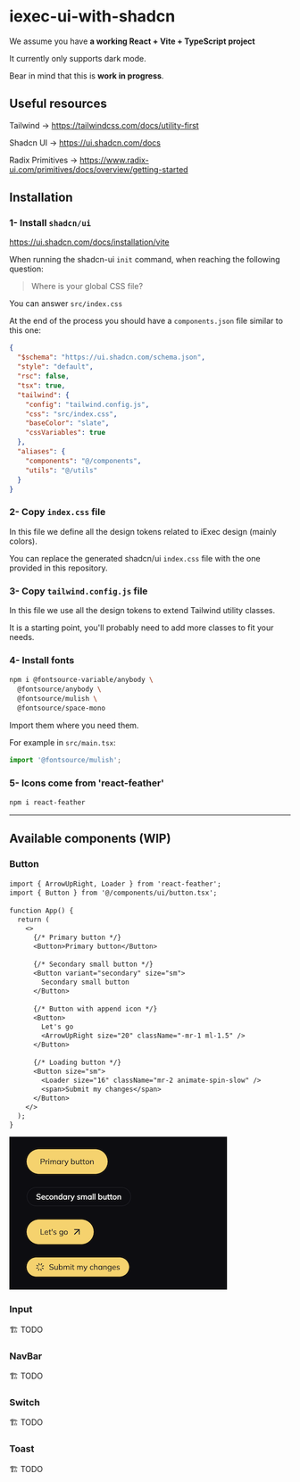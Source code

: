 # iexec-ui-with-shadcn

We assume you have **a working React + Vite + TypeScript project**

It currently only supports dark mode.

Bear in mind that this is **work in progress**.

## Useful resources

Tailwind -> https://tailwindcss.com/docs/utility-first

Shadcn UI -> https://ui.shadcn.com/docs

Radix Primitives -> https://www.radix-ui.com/primitives/docs/overview/getting-started

## Installation

### 1- Install `shadcn/ui`

https://ui.shadcn.com/docs/installation/vite

When running the shadcn-ui `init` command, when reaching the following question:

> Where is your global CSS file?

You can answer `src/index.css`

At the end of the process you should have a `components.json` file similar to this one:

```json
{
  "$schema": "https://ui.shadcn.com/schema.json",
  "style": "default",
  "rsc": false,
  "tsx": true,
  "tailwind": {
    "config": "tailwind.config.js",
    "css": "src/index.css",
    "baseColor": "slate",
    "cssVariables": true
  },
  "aliases": {
    "components": "@/components",
    "utils": "@/utils"
  }
}
```

### 2- Copy `index.css` file

In this file we define all the design tokens related to iExec design (mainly colors).

You can replace the generated shadcn/ui `index.css` file with the one provided in this repository.

### 3- Copy `tailwind.config.js` file

In this file we use all the design tokens to extend Tailwind utility classes.

It is a starting point, you'll probably need to add more classes to fit your needs.

### 4- Install fonts

```sh
npm i @fontsource-variable/anybody \
  @fontsource/anybody \
  @fontsource/mulish \
  @fontsource/space-mono
```

Import them where you need them.

For example in `src/main.tsx`:

```javascript
import '@fontsource/mulish';
```

### 5- Icons come from 'react-feather'

```sh
npm i react-feather
```

-----

## Available components (WIP)

### Button

```tsx
import { ArrowUpRight, Loader } from 'react-feather';
import { Button } from '@/components/ui/button.tsx';

function App() {
  return (
    <>
      {/* Primary button */}
      <Button>Primary button</Button>

      {/* Secondary small button */}
      <Button variant="secondary" size="sm">
        Secondary small button
      </Button>

      {/* Button with append icon */}
      <Button>
        Let's go
        <ArrowUpRight size="20" className="-mr-1 ml-1.5" />
      </Button>

      {/* Loading button */}
      <Button size="sm">
        <Loader size="16" className="mr-2 animate-spin-slow" />
        <span>Submit my changes</span>
      </Button>
    </>
  );
}
```

![Buttons screenshot](Buttons.png)

### Input

🏗️ TODO

### NavBar

🏗️ TODO

### Switch

🏗️ TODO

### Toast

🏗️ TODO

